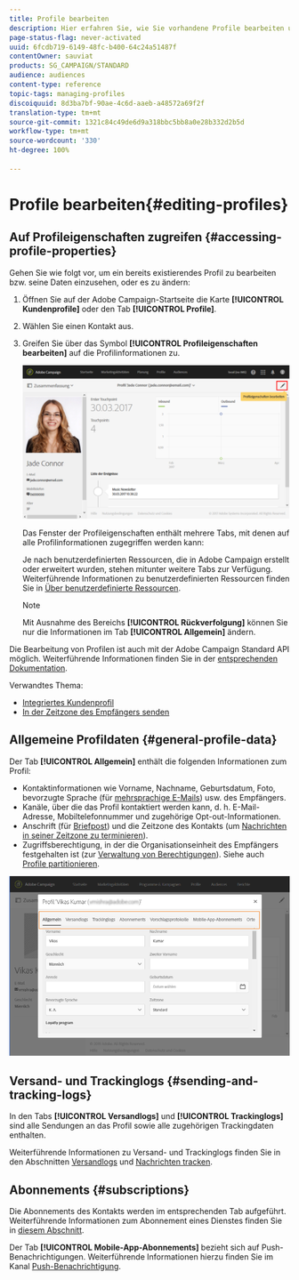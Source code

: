 ```yaml
---
title: Profile bearbeiten
description: Hier erfahren Sie, wie Sie vorhandene Profile bearbeiten und auf Kontaktinformationen, bevorzugte Kanäle, Trackinglogs, Abonnements etc. zugreifen.
page-status-flag: never-activated
uuid: 6fcdb719-6149-48fc-b400-64c24a51487f
contentOwner: sauviat
products: SG_CAMPAIGN/STANDARD
audience: audiences
content-type: reference
topic-tags: managing-profiles
discoiquuid: 8d3ba7bf-90ae-4c6d-aaeb-a48572a69f2f
translation-type: tm+mt
source-git-commit: 1321c84c49de6d9a318bbc5bb8a0e28b332d2b5d
workflow-type: tm+mt
source-wordcount: '330'
ht-degree: 100%

---
```



# Profile bearbeiten{#editing-profiles}

## Auf Profileigenschaften zugreifen {#accessing-profile-properties}

Gehen Sie wie folgt vor, um ein bereits existierendes Profil zu bearbeiten bzw. seine Daten einzusehen, oder es zu ändern:

1. Öffnen Sie auf der Adobe Campaign-Startseite die Karte **[!UICONTROL Kundenprofile]** oder den Tab **[!UICONTROL Profile]**.
1. Wählen Sie einen Kontakt aus.
1. Greifen Sie über das Symbol **[!UICONTROL Profileigenschaften bearbeiten]** auf die Profilinformationen zu.

   ![](assets/profile_creation2.png)

   Das Fenster der Profileigenschaften enthält mehrere Tabs, mit denen auf alle Profilinformationen zugegriffen werden kann:

   Je nach benutzerdefinierten Ressourcen, die in Adobe Campaign erstellt oder erweitert wurden, stehen mitunter weitere Tabs zur Verfügung. Weiterführende Informationen zu benutzerdefinierten Ressourcen finden Sie in [Über benutzerdefinierte Ressourcen](../../developing/using/data-model-concepts.md).

   >[!NOTE]
   >
   >Mit Ausnahme des Bereichs **[!UICONTROL Rückverfolgung]** können Sie nur die Informationen im Tab **[!UICONTROL Allgemein]** ändern.

Die Bearbeitung von Profilen ist auch mit der Adobe Campaign Standard API möglich. Weiterführende Informationen finden Sie in der [entsprechenden Dokumentation](../../api/using/updating-profiles.md).

Verwandtes Thema:

* [Integriertes Kundenprofil](../../audiences/using/integrated-customer-profile.md)
* [In der Zeitzone des Empfängers senden](../../sending/using/sending-messages-at-the-recipient-s-time-zone.md)

## Allgemeine Profildaten  {#general-profile-data}

Der Tab **[!UICONTROL Allgemein]** enthält die folgenden Informationen zum Profil:

* Kontaktinformationen wie Vorname, Nachname, Geburtsdatum, Foto, bevorzugte Sprache (für [mehrsprachige E-Mails](../../channels/using/creating-a-multilingual-email.md)) usw. des Empfängers.
* Kanäle, über die das Profil kontaktiert werden kann, d. h. E-Mail-Adresse, Mobiltelefonnummer und zugehörige Opt-out-Informationen.
* Anschrift (für [Briefpost](../../channels/using/about-direct-mail.md)) und die Zeitzone des Kontakts (um [Nachrichten in seiner Zeitzone zu terminieren](../../sending/using/sending-messages-at-the-recipient-s-time-zone.md)).
* Zugriffsberechtigung, in der die Organisationseinheit des Empfängers festgehalten ist (zur [Verwaltung von Berechtigungen](../../administration/using/about-access-management.md)). Siehe auch [Profile partitionieren](../../administration/using/organizational-units.md#partitioning-profiles).

![](assets/profile_creation4.png)

## Versand- und Trackinglogs  {#sending-and-tracking-logs}

In den Tabs **[!UICONTROL Versandlogs]** und **[!UICONTROL Trackinglogs]** sind alle Sendungen an das Profil sowie alle zugehörigen Trackingdaten enthalten.

Weiterführende Informationen zu Versand- und Trackinglogs finden Sie in den Abschnitten [Versandlogs](../../sending/using/monitoring-a-delivery.md#delivery-logs) und [Nachrichten tracken](../../sending/using/tracking-messages.md).

## Abonnements  {#subscriptions}

Die Abonnements des Kontakts werden im entsprechenden Tab aufgeführt. Weiterführende Informationen zum Abonnement eines Dienstes finden Sie in [diesem Abschnitt](../../audiences/using/about-subscriptions.md).

Der Tab **[!UICONTROL Mobile-App-Abonnements]** bezieht sich auf Push-Benachrichtigungen. Weiterführende Informationen hierzu finden Sie im Kanal [Push-Benachrichtigung](../../channels/using/about-push-notifications.md).
